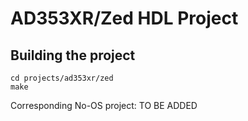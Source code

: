 # AD353XR/Zed HDL Project

## Building the project

```
cd projects/ad353xr/zed
make
```

Corresponding No-OS project: TO BE ADDED
